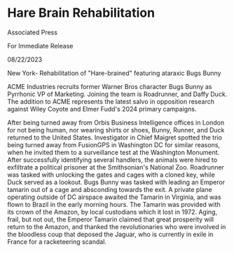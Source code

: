 # Hare Brain Rehabilitation


Associated Press

For Immediate Release

08/22/2023


New York- Rehabilitation of "Hare-brained" featuring ataraxic Bugs Bunny

ACME Industries recruits former Warner Bros character Bugs Bunny as Pyrrhonic VP of Marketing. Joining the team is Roadrunner, and Daffy Duck. The addition to ACME represents the latest salvo in opposition research against Wiley Coyote and Elmer Fudd's 2024 primary campaigns.

After being turned away from Orbis Business Intelligence offices in London for not being human, nor wearing shirts or shoes, Bunny, Runner, and Duck returned to the United States. Investigator in Chief Maigret spotted the trio being turned away from FusionGPS in Washington DC for similar reasons, when he invited them to a surveillance test at the Washington Monument. After successfully identifying several handlers, the animals were hired to exfiltrate a political prisoner at the Smithsonian's National Zoo. Roadrunner was tasked with unlocking the gates and cages with a cloned key, while Duck served as a lookout. Bugs Bunny was tasked with leading an Emperor tamarin out of a cage and absconding towards the exit. A private plane operating outside of DC airspace awaited the Tamarin in Virginia, and was flown to Brazil in the early morning hours. The Tamarin was provided with its crown of the Amazon, by local custodians which it lost in 1972. Aging, frail, but not out, the Emperor Tamarin claimed that great prosperity will return to the Amazon, and thanked the revolutionaries who were involved in the bloodless coup that deposed the Jaguar, who is currently in exile in France for a racketeering scandal. 
